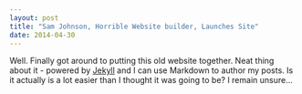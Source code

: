 ```yaml
---
layout: post
title: "Sam Johnson, Horrible Website builder, Launches Site"
date: 2014-04-30
---
```


Well. Finally got around to putting this old website together. Neat thing about it - powered by [Jekyll](http://jekyllrb.com) and I can use Markdown to author my posts. Is it actually is a lot easier than I thought it was going to be? I remain unsure...
